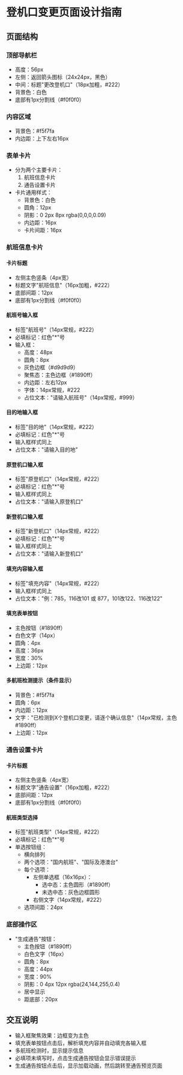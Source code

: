 # 登机口变更页面设计指南

## 页面结构

### 顶部导航栏
- 高度：56px
- 左侧：返回箭头图标（24x24px，黑色）
- 中间：标题"更改登机口"（18px加粗，#222）
- 背景色：白色
- 底部有1px分割线（#f0f0f0）

### 内容区域
- 背景色：#f5f7fa
- 内边距：上下左右16px

### 表单卡片
- 分为两个主要卡片：
  1. 航班信息卡片
  2. 通告设置卡片
- 卡片通用样式：
  - 背景色：白色
  - 圆角：12px
  - 阴影：0 2px 8px rgba(0,0,0,0.09)
  - 内边距：16px
  - 卡片间距：16px

### 航班信息卡片

#### 卡片标题
- 左侧主色竖条（4px宽）
- 标题文字"航班信息"（16px加粗，#222）
- 底部间距：12px
- 底部有1px分割线（#f0f0f0）

#### 航班号输入框
- 标签"航班号"（14px常规，#222）
- 必填标记：红色"*"号
- 输入框：
  - 高度：48px
  - 圆角：8px
  - 灰色边框（#d9d9d9）
  - 聚焦态：主色边框（#1890ff）
  - 内边距：左右12px
  - 字体：14px常规，#222
  - 占位文本："请输入航班号"（14px常规，#999）

#### 目的地输入框
- 标签"目的地"（14px常规，#222）
- 必填标记：红色"*"号
- 输入框样式同上
- 占位文本："请输入目的地"

#### 原登机口输入框
- 标签"原登机口"（14px常规，#222）
- 必填标记：红色"*"号
- 输入框样式同上
- 占位文本："请输入原登机口"

#### 新登机口输入框
- 标签"新登机口"（14px常规，#222）
- 必填标记：红色"*"号
- 输入框样式同上
- 占位文本："请输入新登机口"

#### 填充内容输入框
- 标签"填充内容"（14px常规，#222）
- 输入框样式同上
- 占位文本："例：785，116改101 或 877，101改122、116改122"

#### 填充表单按钮
- 主色按钮（#1890ff）
- 白色文字（14px）
- 圆角：4px
- 高度：36px
- 宽度：30%
- 上边距：12px

#### 多航班检测提示（条件显示）
- 背景色：#f5f7fa
- 圆角：6px
- 内边距：12px
- 文字："已检测到X个登机口变更，请逐个确认信息"（14px常规，主色#1890ff）
- 上边距：12px

### 通告设置卡片

#### 卡片标题
- 左侧主色竖条（4px宽）
- 标题文字"通告设置"（16px加粗，#222）
- 底部间距：12px
- 底部有1px分割线（#f0f0f0）

#### 航班类型选择
- 标签"航班类型"（14px常规，#222）
- 必填标记：红色"*"号
- 单选按钮组：
  - 横向排列
  - 两个选项："国内航班"、"国际及港澳台"
  - 每个选项：
    - 左侧单选框（16x16px）：
      - 选中态：主色圆形（#1890ff）
      - 未选中态：灰色边框圆形
    - 右侧文字（14px常规，#222）
  - 选项间距：24px

### 底部操作区
- "生成通告"按钮：
  - 主色按钮（#1890ff）
  - 白色文字（16px）
  - 圆角：8px
  - 高度：44px
  - 宽度：90%
  - 阴影：0 4px 12px rgba(24,144,255,0.4)
  - 居中显示
  - 距底部：20px

## 交互说明
- 输入框聚焦效果：边框变为主色
- 填充表单按钮点击后，解析填充内容并自动填充各输入框
- 多航班检测时，显示提示信息
- 必填项未填写时，点击生成通告按钮会显示错误提示
- 生成通告按钮点击后，显示加载动画，然后跳转至通告预览页面